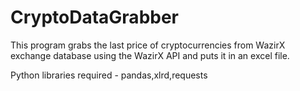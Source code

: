 # CryptoDataGrabber
This program grabs the last price of cryptocurrencies from WazirX exchange database using the WazirX API and puts it in an excel file.

Python libraries required - pandas,xlrd,requests
